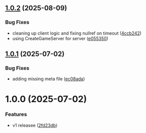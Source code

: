 ## [1.0.2](https://github.com/MirageNet/MirageSteamworks/compare/v1.0.1...v1.0.2) (2025-08-09)


### Bug Fixes

* cleaning up client logic and fixing nullref on timeout ([4ccb242](https://github.com/MirageNet/MirageSteamworks/commit/4ccb242b1265750dbd0d6a310c3b0b7e6bf8c800))
* using CreateGameServer for server ([e055350](https://github.com/MirageNet/MirageSteamworks/commit/e05535089a353ee7976c91987a40057185d15889))

## [1.0.1](https://github.com/MirageNet/MirageSteamworks/compare/v1.0.0...v1.0.1) (2025-07-02)


### Bug Fixes

* adding missing meta file ([ec08ada](https://github.com/MirageNet/MirageSteamworks/commit/ec08adaee84bf05acc1112d19bdab12007d34f3b))

# 1.0.0 (2025-07-02)


### Features

* v1 releasee ([2fd23db](https://github.com/MirageNet/MirageSteamworks/commit/2fd23db8f68c6e4b69ab70c82eb5fe998eb51cfb))
